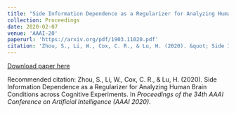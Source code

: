 ```yaml
---
title: "Side Information Dependence as a Regularizer for Analyzing Human Brain Conditions across Cognitive Experiments"
collection: Proceedings
date: 2020-02-07
venue: 'AAAI-20'
paperurl: 'https://arxiv.org/pdf/1903.11020.pdf'
citation: 'Zhou, S., Li, W., Cox, C. R., & Lu, H. (2020). &quot; Side Information Dependence as a Regularizer for Analyzing Human Brain Conditions across Cognitive Experiments. &quot; In *Proceedings of the 34th AAAI Conference on Artificial Intelligence (AAAI 2020)*.'
---
```


[Download paper here](https://arxiv.org/pdf/1903.11020.pdf)

Recommended citation: Zhou, S., Li, W., Cox, C. R., & Lu, H. (2020). Side Information Dependence as a Regularizer for Analyzing Human Brain Conditions across Cognitive Experiments. In *Proceedings of the 34th AAAI Conference on Artificial Intelligence (AAAI 2020)*.


<!---
---
title: "Paper Title Number 3"
collection: publications
permalink: /publication/2015-10-01-paper-title-number-3
excerpt: 'This paper is about the number 3. The number 4 is left for future work.'
date: 2015-10-01
venue: 'Journal 1'
paperurl: 'http://academicpages.github.io/files/paper3.pdf'
citation: 'Your Name, You. (2015). &quot;Paper Title Number 3.&quot; <i>Journal 1</i>. 1(3).'
---
This paper is about the number 3. The number 4 is left for future work.

[Download paper here](http://academicpages.github.io/files/paper3.pdf)

Recommended citation: Your Name, You. (2015). "Paper Title Number 3." <i>Journal 1</i>. 1(3).
-->
